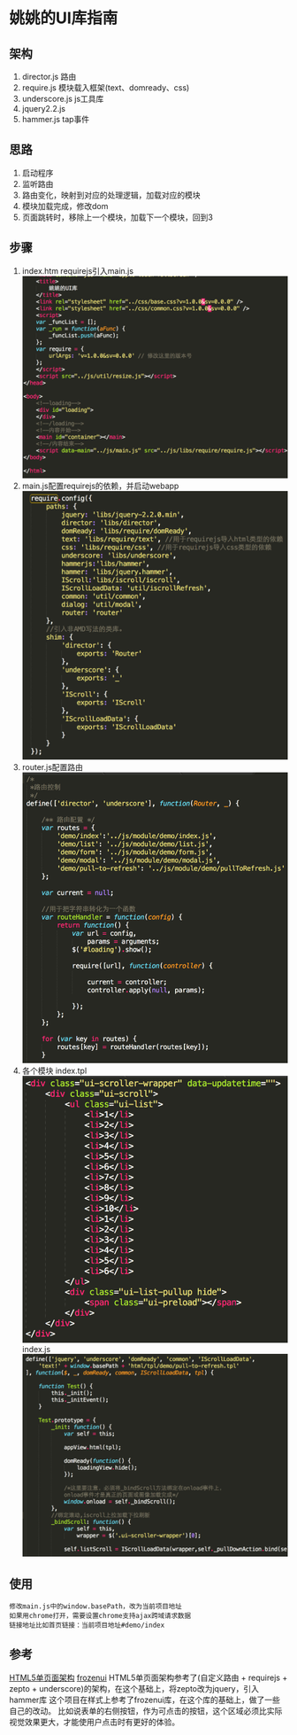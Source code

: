 #  姚姚的UI库指南

##  架构

1.	director.js 路由
2.	require.js	 模块载入框架(text、domready、css)
3.	underscore.js js工具库
4.	jquery2.2.js
5.	hammer.js tap事件

##  思路

1.	启动程序
2.	监听路由
3.	路由变化，映射到对应的处理逻辑，加载对应的模块
4.	模块加载完成，修改dom
5.	页面跳转时，移除上一个模块，加载下一个模块，回到3

##  步骤
1.	index.htm
	requirejs引入main.js
	![1](img/readme/1.png)
2.	main.js配置requirejs的依赖，并启动webapp
	![2](img/readme/2.png)
3.	router.js配置路由
	![3](img/readme/3.png)
4.	各个模块
	index.tpl
	![4](img/readme/4.png)
	index.js
	![5](img/readme/5.png)

##	使用
	修改main.js中的window.basePath，改为当前项目地址
	如果用chrome打开，需要设置chrome支持ajax跨域请求数据
	链接地址比如首页链接：当前项目地址#demo/index

##	参考
[HTML5单页面架构](http://www.07net01.com/2015/07/872662.html)
[frozenui](http://frozenui.github.io/frozenui/demo/index.html)
	HTML5单页面架构参考了(自定义路由 + requirejs + zepto + underscore)的架构，在这个基础上，将zepto改为jquery，引入hammer库
	这个项目在样式上参考了frozenui库，在这个库的基础上，做了一些自己的改动。
	比如说表单的右侧按钮，作为可点击的按钮，这个区域必须比实际视觉效果更大，才能使用户点击时有更好的体验。
